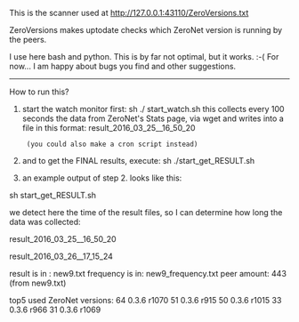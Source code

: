 This is the scanner used at http://127.0.0.1:43110/ZeroVersions.txt

ZeroVersions makes uptodate checks which ZeroNet version is running by the peers.

I use here bash and python. This is by far not optimal, but it works. :-( For now...
I am happy about bugs you find and other suggestions.

--------
How to run this?

1. start the watch monitor first:
	sh ./ start_watch.sh
		this collects every 100 seconds the data from ZeroNet's Stats page, via wget
		and writes into a file in this format: result_2016_03_25__16_50_20

		(you could also make a cron script instead)

2. and to get the FINAL results, execute:
	sh ./start_get_RESULT.sh

3. an example output of step 2. looks like this:

sh start_get_RESULT.sh
 
we detect here the time of the result files, so I can determine how long the data was collected:

result_2016_03_25__16_50_20

result_2016_03_26__17_15_24
 
 
result is in   : new9.txt
frequency is in: new9_frequency.txt
peer amount: 443 (from new9.txt)
 
top5 used ZeroNet versions:
     64 0.3.6 r1070
     51 0.3.6 r915
     50 0.3.6 r1015
     33 0.3.6 r966
     31 0.3.6 r1069





